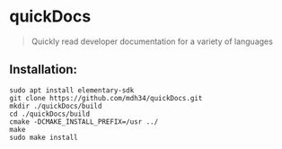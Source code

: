# quickDocs
> Quickly read developer documentation for a variety of languages

## Installation:
```
sudo apt install elementary-sdk
git clone https://github.com/mdh34/quickDocs.git
mkdir ./quickDocs/build
cd ./quickDocs/build
cmake -DCMAKE_INSTALL_PREFIX=/usr ../
make
sudo make install
```
